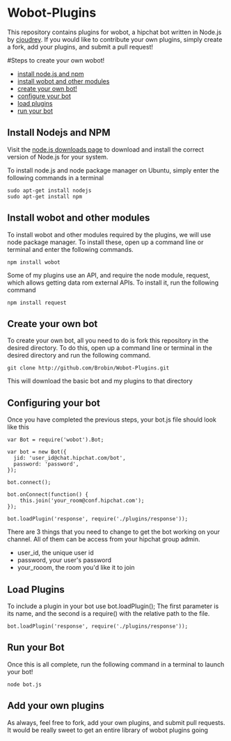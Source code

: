 Wobot-Plugins
=============

This repository contains plugins for wobot, a hipchat bot written in Node.js by [cjoudrey](http://github.com/cjoudrey). If you would like to contribute your own plugins, simply create a fork, add your plugins, and submit a pull request!

#Steps to create your own wobot!
 - [install node.js and npm](README.md#install-nodejs-and-npm)
 - [install wobot and other modules](README.md#install-wobot-and-other-modules)
 - [create your own bot!](README.md#create-your-own-bot)
 - [configure your bot](README.md#configuring-your-bot)
 - [load plugins](README.md#load-plugins)
 - [run your bot](README.md#run-your-bot)

## Install Nodejs and NPM

Visit the [node.js downloads page](http://nodejs.org/) to download and install the correct version of Node.js for your system.

To install node.js and node package manager on Ubuntu, simply enter the following commands in a terminal

    sudo apt-get install nodejs
    sudo apt-get install npm
    
## Install wobot and other modules

To install wobot and other modules required by the plugins, we will use node package manager. To install these, open up a command line or terminal and enter the following commands.

    npm install wobot
    
Some of my plugins use an API, and require the node module, request, which allows getting data rom external APIs. To install it, run the following command

    npm install request
    
## Create your own bot

To create your own bot, all you need to do is fork this repository in the desired directory. To do this, open up a command line or terminal in the desired directory and run the following command.

    git clone http://github.com/Brobin/Wobot-Plugins.git
    
This will download the basic bot and my plugins to that directory

## Configuring your bot

Once you have completed the previous steps, your bot.js file should look like this

```
var Bot = require('wobot').Bot;

var bot = new Bot({
  jid: 'user_id@chat.hipchat.com/bot',
  password: 'password',
});

bot.connect();

bot.onConnect(function() {
	this.join('your_room@conf.hipchat.com');
});

bot.loadPlugin('response', require('./plugins/response'));
```

There are 3 things that you need to change to get the bot working on your channel. All of them can be access from your hipchat group admin.
- user_id, the unique user id
- password, your user's password
- your_rooom, the room you'd like it to join

## Load Plugins

To include a plugin in your bot use bot.loadPlugin(); The first parameter is its name, and the second is a require() with the relative path to the file.

    bot.loadPlugin('response', require('./plugins/response'));
    
## Run your Bot

Once this is all complete, run the following command in a terminal to launch your bot!

    node bot.js
    
## Add your own plugins

As always, feel free to fork, add your own plugins, and submit pull requests. It would be really sweet to get an entire library of wobot plugins going


